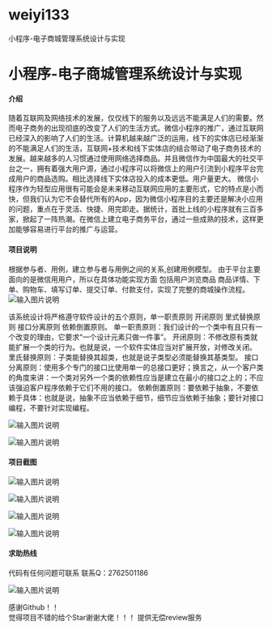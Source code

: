 # weiyi133
小程序-电子商城管理系统设计与实现


# 小程序-电子商城管理系统设计与实现

#### 介绍

随着互联网及网络技术的发展，仅仅线下的服务以及远远不能满足人们的需要。然而电子商务的出现彻底的改变了人们的生活方式。微信小程序的推广，通过互联网已经深入的影响了人们的生活。计算机越来越广泛的运用，线下的实体店已经渐渐的不能满足人们的生活，互联网+技术和线下实体店的结合带动了电子商务技术的发展。越来越多的人习惯通过使用网络选择商品。并且微信作为中国最大的社交平台之一，拥有着强大用户源，通过小程序可以将微信上的用户引流到小程序平台完成用户的商品选购。相比选择线下实体店投入的成本更低。用户量更大。
微信小程序作为轻型应用很有可能会是未来移动互联网应用的主要形式，它的特点是小而快，但我们认为它不会替代所有的App，因为微信小程序目的主要还是解决小应用的问题，重点在于灵活、快捷、用完即走。据统计，首批上线的小程序就有三百多家，掀起了一阵热潮。在微信上建立电子商务平台，通过一些成熟的技术，这样更加能够容易进行平台的推广与运营。










#### 项目说明
根据参与者、用例，建立参与者与用例之间的关系,创建用例模型。
由于平台主要面向的是微信用用户，所以在具体功能实现方面 包括用户浏览商品 商品详情、下单、购物车、填写订单、提交订单、付款支付，实现了完整的商城操作流程。
![输入图片说明](https://images.gitee.com/uploads/images/2021/0128/002925_b83f9b0d_8621591.png "屏幕截图.png")

该系统设计将严格遵守软件设计的五个原则，单一职责原则 开闭原则 里式替换原则 接口分离原则 依赖倒置原则。
单一职责原则：我们设计的一个类中有且只有一个改变的理由，它要求“一个设计元素只做一件事”。
开闭原则：不修改原有类就能扩展一个类的行为。也就是说，一个软件实体应当对扩展开放，对修改关闭。
里氏替换原则：子类能替换其超类，也就是说子类型必须能替换其基类型。
接口分离原则：使用多个专门的接口比使用单一的总接口更好；换言之，从一个客户类的角度来讲：一个类对另外一个类的依赖性应当是建立在最小的接口之上的；不应该强迫客户程序依赖于它们不用的接口。
依赖倒置原则：要依赖于抽象，不要依赖于具体：也就是说，抽象不应当依赖于细节，细节应当依赖于抽象；要针对接口编程，不要针对实现编程。	

![输入图片说明](https://images.gitee.com/uploads/images/2021/0128/002957_1c69766a_8621591.png "屏幕截图.png")

![输入图片说明](https://images.gitee.com/uploads/images/2021/0128/003005_9073df5e_8621591.png "屏幕截图.png")


#### 项目截图
![输入图片说明](https://images.gitee.com/uploads/images/2021/0128/003016_46cc218f_8621591.png "屏幕截图.png")

![输入图片说明](https://images.gitee.com/uploads/images/2021/0128/003038_80df7a39_8621591.png "屏幕截图.png")

![输入图片说明](https://images.gitee.com/uploads/images/2021/0128/003047_fd28f224_8621591.png "屏幕截图.png")

![输入图片说明](https://images.gitee.com/uploads/images/2021/0128/003105_17f82cea_8621591.png "屏幕截图.png")

#### 求助热线


代码有任何问题可联系
联系Q：2762501186

                            
![输入图片说明](https://images.gitee.com/uploads/images/2020/1119/003728_cd598bb9_4865385.jpeg "微信.jpg")           

感谢Github！！  
觉得项目不错的给个Star谢谢大佬！！！
提供无偿review服务
